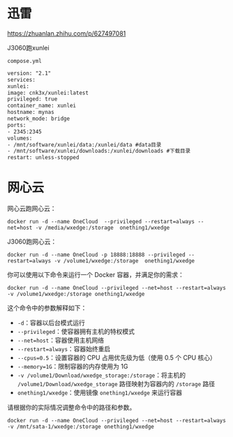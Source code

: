 # 迅雷
https://zhuanlan.zhihu.com/p/627497081

J3060跑xunlei

`compose.yml`
``` xml
version: "2.1"
services:
xunlei:
image: cnk3x/xunlei:latest
privileged: true
container_name: xunlei
hostname: mynas
network_mode: bridge
ports:
- 2345:2345
volumes:
- /mnt/software/xunlei/data:/xunlei/data #data目录
- /mnt/software/xunlei/downloads:/xunlei/downloads #下载目录
restart: unless-stopped
```


# 网心云
网心云跑网心云：

``` shell
docker run -d --name OneCloud  --privileged --restart=always --net=host -v /media/wxedge:/storage  onething1/wxedge
```

J3060跑网心云：

``` shell
docker run -d --name OneCloud -p 18888:18888 --privileged --restart=always -v /volume1/wxedge:/storage  onething1/wxedge
```
你可以使用以下命令来运行一个 Docker 容器，并满足你的需求：

```
docker run -d --name OneCloud --privileged --net=host --restart=always -v /volume1/wxedge:/storage onething1/wxedge
```

这个命令中的参数解释如下：

- `-d`：容器以后台模式运行
- `--privileged`：使容器拥有主机的特权模式
- `--net=host`：容器使用主机网络
- `--restart=always`：容器始终重启
- `--cpus=0.5`：设置容器的 CPU 占用优先级为低（使用 0.5 个 CPU 核心）
- `--memory=1G`：限制容器的内存使用为 1G
- `-v /volume1/Download/wxedge_storage:/storage`：将主机的 `/volume1/Download/wxedge_storage` 路径映射为容器内的 `/storage` 路径
- `onething1/wxedge`：使用镜像 `onething1/wxedge` 来运行容器

请根据你的实际情况调整命令中的路径和参数。



```
docker run -d --name OneCloud --privileged --net=host --restart=always -v /mnt/sata-1/wxedge:/storage onething1/wxedge
```
